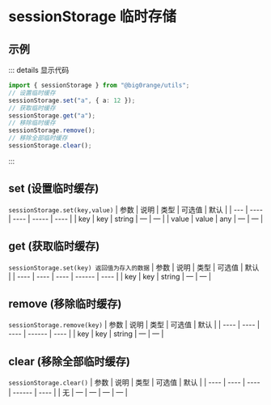 # sessionStorage 临时存储

## 示例

::: details 显示代码

```typescript
import { sessionStorage } from "@big0range/utils";
// 设置临时缓存
sessionStorage.set("a", { a: 12 });
// 获取临时缓存
sessionStorage.get("a");
// 移除临时缓存
sessionStorage.remove();
// 移除全部临时缓存
sessionStorage.clear();
```

:::

## set (设置临时缓存)

`sessionStorage.set(key,value)`
| 参数 | 说明 | 类型 | 可选值 | 默认 |
| --- | ---- | ---- | ----- | ---- |
| key | key | string | — | — |
| value | value | any | — | — |

## get (获取临时缓存)

`sessionStorage.set(key) 返回值为存入的数据`
| 参数 | 说明 | 类型 | 可选值 | 默认 |
| ---- | ---- | ---- | ------ | ---- |
| key | key | string | — | — |

## remove (移除临时缓存)

`sessionStorage.remove(key)`
| 参数 | 说明 | 类型 | 可选值 | 默认 |
| ---- | ---- | ---- | ------ | ---- |
| key | key | string | — | — |

## clear (移除全部临时缓存)

`sessionStorage.clear()`
| 参数 | 说明 | 类型 | 可选值 | 默认 |
| ---- | ---- | ---- | ------ | ---- |
| 无 | — | — | — | — |

